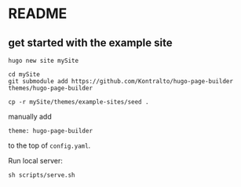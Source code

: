 # README

## get started with the example site

```
hugo new site mySite

cd mySite
git submodule add https://github.com/Kontralto/hugo-page-builder themes/hugo-page-builder

cp -r mySite/themes/example-sites/seed .
```
manually add 
```
theme: hugo-page-builder
```
to the top of `config.yaml`.

Run local server: 
```
sh scripts/serve.sh

```